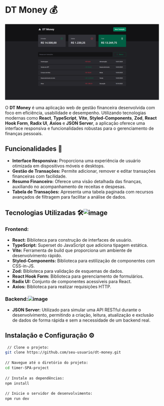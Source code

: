 # DT Money 💰

![Transactions_Page](/public/page_transactions.png)

O **DT Money** é uma aplicação web de gestão financeira desenvolvida com foco em eficiência, usabilidade e desempenho. Utilizando tecnologias modernas como **React**, **TypeScript**, **Vite**, **Styled-Components**, **Zod**, **React Hook Form**, **Radix UI**, **Axios** e **JSON Server**, a aplicação oferece uma interface responsiva e funcionalidades robustas para o gerenciamento de finanças pessoais.

## Funcionalidades 🚀

- **Interface Responsiva:** Proporciona uma experiência de usuário otimizada em dispositivos móveis e desktops.
- **Gestão de Transações:** Permite adicionar, remover e editar transações financeiras com facilidade.
- **Resumo Financeiro:** Oferece uma visão detalhada das finanças, auxiliando no acompanhamento de receitas e despesas.
- **Tabela de Transações:** Apresenta uma tabela paginada com recursos avançados de filtragem para facilitar a análise de dados.

## Tecnologias Utilizadas 🛠️![image](https://github.com/user-attachments/assets/9b4f059b-ba71-4292-971f-8d417388309f)


### Frontend:
- **React:** Biblioteca para construção de interfaces de usuário.
- **TypeScript:** Superset do JavaScript que adiciona tipagem estática.
- **Vite:** Ferramenta de build que proporciona um ambiente de desenvolvimento rápido.
- **Styled-Components:** Biblioteca para estilização de componentes com CSS-in-JS.
- **Zod:** Biblioteca para validação de esquemas de dados.
- **React Hook Form:** Biblioteca para gerenciamento de formulários.
- **Radix UI:** Conjunto de componentes acessíveis para React.
- **Axios:** Biblioteca para realizar requisições HTTP.

### Backend:![image](https://github.com/user-attachments/assets/c5019ffe-469e-4fb7-b902-f2c1b16840ee)

- **JSON Server:** Utilizado para simular uma API RESTful durante o desenvolvimento, permitindo a criação, leitura, atualização e exclusão de dados de forma rápida e sem a necessidade de um backend real.

## Instalação e Configuração ⚙️

   ```bash
    // Clone o projeto:
   git clone https://github.com/seu-usuario/dt-money.git

   // Navegue até o diretório do projeto:
   cd timer-SPA-project

   // Instale as dependências:
   npm install

   // Inicie o servidor de desenvolvimento:
   npm run dev
  ```
   
